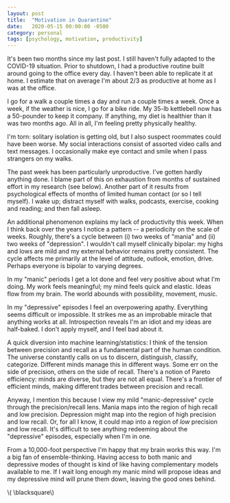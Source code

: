 ```yaml
---
layout: post
title:  "Motivation in Quarantine"
date:   2020-05-15 00:00:00 -0500
category: personal 
tags: [psychology, motivation, productivity] 
---
```



It's been two months since my last post.
I still haven't fully adapted to the COVID-19 situation.
Prior to shutdown, I had a productive routine built around going to the office every day.
I haven't been able to replicate it at home.
I estimate that on average I'm about 2/3 as productive at home as I was at the office.

I go for a walk a couple times a day and run a couple times a week.
Once a week, if the weather is nice, I go for a bike ride.
My 35-lb kettlebell now has a 50-pounder to keep it company.
If anything, my diet is healthier than it was two months ago.
All in all, I'm feeling pretty physically healthy.

I'm torn: solitary isolation is getting old, but I also suspect roommates could have been worse.
My social interactions consist of assorted video calls and text messages.
I occasionally make eye contact and smile when I pass strangers on my walks.

The past week has been particularly unproductive.
I've gotten hardly anything done.
I blame part of this on exhaustion from months of sustained effort in my research (see below).
Another part of it results from psychological effects of months of limited human contact (or so I tell myself).
I wake up; distract myself with walks, podcasts, exercise, cooking and reading; and then fall asleep.

An additional phenomenon explains my lack of productivity this week.
When I think back over the years I notice a pattern -- a periodicity on the scale of weeks.
Roughly, there's a cycle between (i) two weeks of "mania" and (ii) two weeks of "depression".
I wouldn't call myself clinically bipolar: my highs and lows are mild and my external behavior remains pretty consistent.
The cycle affects me primarily at the level of attitude, outlook, emotion, drive.
Perhaps everyone is bipolar to varying degrees.

In my "manic" periods I get a lot done and feel very positive about what I'm doing.
My work feels meaningful; my mind feels quick and elastic.
Ideas flow from my brain.
The world abounds with possibility, movement, music.

In my "depressive" episodes I feel an overpowering apathy.
Everything seems difficult or impossible.
It strikes me as an improbable miracle that anything works at all.
Introspection reveals I'm an idiot and my ideas are half-baked.
I don't apply myself, and I feel bad about it.

A quick diversion into machine learning/statistics: I think of the tension between precision and recall as a fundamental part of the human condition.
The universe constantly calls on us to discern, distinguish, classify, categorize.
Different minds manage this in different ways.
Some err on the side of precision, others on the side of recall.
There's a notion of Pareto efficiency: minds are diverse, but they are not all equal.
There's a frontier of efficient minds, making different trades between precision and recall.

Anyway, I mention this because I view my mild "manic-depressive" cycle through the precision/recall lens.
Mania maps into the region of high recall and low precision.
Depression might map into the region of high precision and low recall.
Or, for all I know, it could map into a region of _low_ precision and low recall.
It's difficult to see anything redeeming about the "depressive" episodes, especially when I'm in one.

From a 10,000-foot perspective I'm happy that my brain works this way.
I'm a big fan of ensemble-thinking.
Having access to both manic and depressive modes of thought is kind of like having complementary models available to me.
If I wait long enough my manic mind will propose ideas and my depressive mind will prune them down, leaving the good ones behind. 

\\( \blacksquare\\)  

